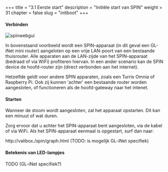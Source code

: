 +++
title = "3.1 Eerste start"
description = "Initiële start van SPIN"
weight = 31
chapter = false
slug = "initboot"
+++


#### Verbinden

![spinwebgui](/images/connections.png?width=20pc&classes=shadow "Verbinden")

In bovenstaand voorbeeld wordt een SPIN-apparaat (in dit geval een GL-iNet mini router) aangeloten op een vrije LAN-poort van een bestaande thuisrouter. Alle apparaten aan de LAN-zijde van het SPIN-apparaat (bedraad of via WiFi) profiteren hiervan. In een ander scenario kan de SPIN device de hoofd-router zijn (direct verbonden aan het internet).

Hetzelfde geldt voor andere SPIN apparaten, zoals een Turris Omnia of Raspberry Pi. Ook zij kunnen 'achter' een bestaande router worden aangesloten, of functioneren als de hoofd-gateway naar het intenet.

#### Starten

Wanneer de stoom wordt aangesloten, zal het apparaat opstarten. Dit kan een minuut of wat duren. 

Zorg ervoor dat u achter het SPIN-apparaat bent aangesloten, via de kabel of via WiFi. Als het SPIN-apparaat eenmaal is opgestart, surf dan naar:

http://valibox./spin/graph.html (TODO: is mogelijk GL-iNet specifiek)

#### Betekenis van LED-lampjes

TODO (GL-iNet specifiek?)
